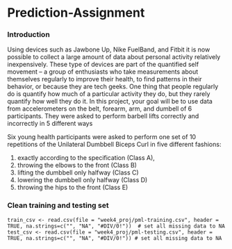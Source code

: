 # Prediction-Assignment
### Introduction

Using devices such as Jawbone Up, Nike FuelBand, and Fitbit it is now possible to collect a large amount of data about personal activity relatively inexpensively. These type of devices are part of the quantified self movement – a group of enthusiasts who take measurements about themselves regularly to improve their health, to find patterns in their behavior, or because they are tech geeks. One thing that people regularly do is quantify how much of a particular activity they do, but they rarely quantify how well they do it. In this project, your goal will be to use data from accelerometers on the belt, forearm, arm, and dumbell of 6 participants. They were asked to perform barbell lifts correctly and incorrectly in 5 different ways

Six young health participants were asked to perform one set of 10 repetitions of the Unilateral Dumbbell Biceps Curl in five different fashions: 
1. exactly according to the specification (Class A), 
2. throwing the elbows to the front (Class B)
3. lifting the dumbbell only halfway (Class C) 
4. lowering the dumbbell only halfway (Class D)
5. throwing the hips to the front (Class E)

### Clean training and testing set

```
train_csv <- read.csv(file = "week4_proj/pml-training.csv", header = TRUE, na.strings=c("", "NA", "#DIV/0!"))  # set all missing data to NA
test_csv <- read.csv(file = "week4_proj/pml-testing.csv", header = TRUE, na.strings=c("", "NA", "#DIV/0!")) # set all missing data to NA
```
